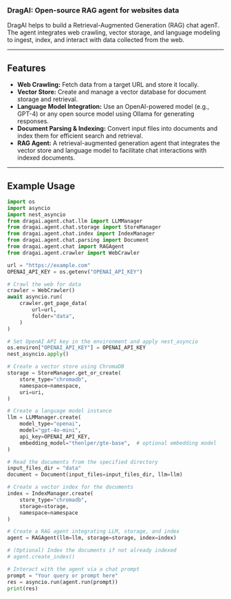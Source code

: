 ### DragAI: Open-source RAG agent for websites data


DragAI helps to build a Retrieval-Augmented Generation (RAG) chat agenT. The agent integrates web crawling, vector storage, and language modeling to ingest, index, and interact with data collected from the web.

---

## Features

- **Web Crawling:** Fetch data from a target URL and store it locally.
- **Vector Store:** Create and manage a vector database for document storage and retrieval.
- **Language Model Integration:** Use an OpenAI-powered model (e.g., GPT-4) or any open source model using Ollama for generating responses.
- **Document Parsing & Indexing:** Convert input files into documents and index them for efficient search and retrieval.
- **RAG Agent:** A retrieval-augmented generation agent that integrates the vector store and language model to facilitate chat interactions with indexed documents.

---

## Example Usage
```python
import os
import asyncio
import nest_asyncio
from dragai.agent.chat.llm import LLMManager
from dragai.agent.chat.storage import StoreManager
from dragai.agent.chat.index import IndexManager
from dragai.agent.chat.parsing import Document
from dragai.agent.chat import RAGAgent
from dragai.agent.crawler import WebCrawler

url = "https://example.com"
OPENAI_API_KEY = os.getenv("OPENAI_API_KEY")

# Crawl the web for data
crawler = WebCrawler()
await asyncio.run(
    crawler.get_page_data(
        url=url,
        folder="data",
    )
)

# Set OpenAI API key in the environment and apply nest_asyncio
os.environ["OPENAI_API_KEY"] = OPENAI_API_KEY
nest_asyncio.apply()

# Create a vector store using ChromaDB
storage = StoreManager.get_or_create(
    store_type="chromadb",
    namespace=namespace,
    uri=uri,
)

# Create a language model instance
llm = LLMManager.create(
    model_type="openai",
    model="gpt-4o-mini",
    api_key=OPENAI_API_KEY,
    embedding_model="thenlper/gte-base",  # optional embedding model
)

# Read the documents from the specified directory 
input_files_dir = "data"  
document = Document(input_files=input_files_dir, llm=llm)

# Create a vector index for the documents
index = IndexManager.create(
    store_type="chromadb",
    storage=storage,
    namespace=namespace
)

# Create a RAG agent integrating LLM, storage, and index
agent = RAGAgent(llm=llm, storage=storage, index=index)

# (Optional) Index the documents if not already indexed
# agent.create_index()

# Interact with the agent via a chat prompt
prompt = "Your query or prompt here"
res = asyncio.run(agent.run(prompt))
print(res)

```
